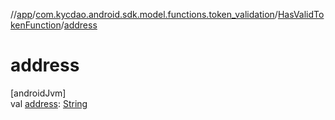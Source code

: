 //[app](../../../index.md)/[com.kycdao.android.sdk.model.functions.token_validation](../index.md)/[HasValidTokenFunction](index.md)/[address](address.md)

# address

[androidJvm]\
val [address](address.md): [String](https://kotlinlang.org/api/latest/jvm/stdlib/kotlin/-string/index.html)
